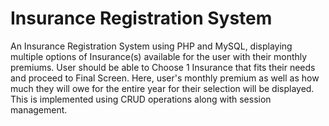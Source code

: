 # Insurance Registration System
An Insurance Registration System using PHP and MySQL, displaying multiple options of Insurance(s) available for the user with their monthly premiums. 
User should be able to Choose 1 Insurance that fits their needs and proceed to Final Screen. Here, user's monthly premium as well as how much they will owe for the entire year for their selection will be displayed.
This is implemented using CRUD operations along with session management.
